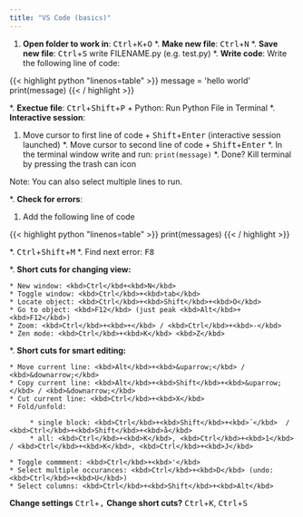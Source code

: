 ```yaml
---
title: "VS Code (basics)"
---
```


1. **Open folder to work in**: <kbd>Ctrl</kbd>+<kbd>K</kbd>+<kbd>O</kbd>
*. **Make new file**: <kbd>Ctrl</kbd>+<kbd>N</kbd>
*. **Save new file**: <kbd>Ctrl</kbd>+<kbd>S</kbd> write FILENAME.py (e.g. test.py)
*. **Write code**: Write the following line of code:

{{< highlight python "linenos=table" >}}
message = 'hello world'
print(message)
{{< / highlight >}}

*. **Exectue file**: <kbd>Ctrl</kbd>+<kbd>Shift</kbd>+<kbd>P</kbd> + Python: Run Python File in Terminal 
*. **Interactive session**: 
   
   1. Move cursor to first line of code + <kbd>Shift</kbd>+<kbd>Enter</kbd> (interactive session launched)
   *. Move cursor to second line of code + <kbd>Shift</kbd>+<kbd>Enter</kbd>
   *. In the terminal window write and run: `print(message)`
   *. Done? Kill terminal by pressing the trash can icon
   
   Note: You can also select multiple lines to run.

*. **Check for errors**: 
   
   1. Add the following line of code
   
   {{< highlight python "linenos=table" >}}
   print(messages)
   {{< / highlight >}}

   *. <kbd>Ctrl</kbd>+<kbd>Shift</kbd>+<kbd>M</kbd> 
   *. Find next error: <kbd>F8</kbd> 
   
*. **Short cuts for changing view:**
  
    * New window: <kbd>Ctrl</kbd+<kbd>N</kbd>
    * Toggle window: <kbd>Ctrl</kbd>+<kbd>tab</kbd>
    * Locate object: <kbd>Ctrl</kbd>+<kbd>Shift</kbd>+<kbd>O</kbd>
    * Go to object: <kbd>F12</kbd> (just peak <kbd>Alt</kbd>+<kbd>F12</kbd>)
    * Zoom: <kbd>Ctrl</kbd>+<kbd>+</kbd> / <kbd>Ctrl</kbd>+<kbd>-</kbd>
    * Zen mode: <kbd>Ctrl</kbd>+<kbd>K</kbd> <kbd>Z</kbd> 
  
*. **Short cuts for smart editing:**

    * Move current line: <kbd>Alt</kbd>+<kbd>&uparrow;</kbd> / <kbd>&downarrow;</kbd>
    * Copy current line: <kbd>Alt</kbd>+<kbd>Shift</kbd>+<kbd>&uparrow;</kbd> / <kbd>&downarrow;</kbd>
    * Cut current line: <kbd>Ctrl</kbd>+<kbd>X</kbd>
    * Fold/unfold:
         
         * single block: <kbd>Ctrl</kbd>+<kbd>Shift</kbd>+<kbd>´</kbd>  / <kbd>Ctrl</kbd>+<kbd>Shift</kbd>+<kbd>å</kbd>
         * all: <kbd>Ctrl</kbd>+<kbd>K</kbd>, <kbd>Ctrl</kbd>+<kbd>1</kbd> / <kbd>Ctrl</kbd>+<kbd>K</kbd>, <kbd>Ctrl</kbd>+<kbd>J</kbd>
         
    * Toggle commment: <kbd>Ctrl</kbd>+<kbd>'</kbd> 
    * Select multiple occurances: <kbd>Ctrl</kbd>+<kbd>D</kbd> (undo: <kbd>Ctrl</kbd>+<kbd>U</kbd>)
    * Select columns: <kbd>Ctrl</kbd>+<kbd>Shift</kbd>+<kbd>Alt</kbd>
    
**Change settings** <kbd>Ctrl</kbd>+<kbd>,</kbd>
**Change short cuts?** <kbd>Ctrl</kbd>+<kbd>K</kbd>, <kbd>Ctrl</kbd>+<kbd>S</kbd>
